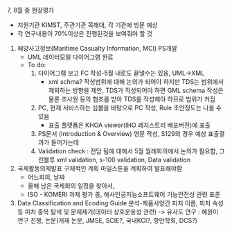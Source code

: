 7, 8월 중 현장평가
- 지원기관 KIMST, 주관기관 목해대, 각 기관에 방문 예상
- 각 연구내용이 70%이상은 진행된것을 보여줘야 할 것
1. 해양사고정보(Maritime Casualty Information, MCI) PS개발
	- UML 데이터모델 다이어그램 완료
	- To do: 
		1. 다이어그램 보고 FC 작성-5월 내로도 끝낼수는 있음, UML->XML
			- xml schma? 작성범위에 대해 논의가 되어야 하지만 TDS는 범위에서 제외하는 방향을 제안, TDS가 작성되어야 하면 GML schema 작성은 물론 조사원 등의 협조를 받아 TDS를 작성해야 하므로 범위가 커짐 
		2. PC, 현재 서비스하는 심볼을 바탕으로 PC 작성, Rule 초안정도는 나올 수 있음
			- 표출 플랫폼은 KHOA viewer(IHO 레지스트리 배포버전)에 표출
		3. PS문서 (Introduction & Overview) 영문 작성, S129의 경우 예상 표출결과가 들어가는데 
		4. Validation check : 전담 팀에 대해서 5월 월례회의에서 논의가 필요함, 그린블루 xml validation, s-100 validation, Data validation
2. 국제활동의제발표 구체적인 계획 마일스톤을 계획하여 발표해야함
	- 어느회의, 날짜
	- 올해 남은 국제회의 일정을 찾아서, 
	- ISO - KOMERI 과제 평가 중, 해사인공지능소프트웨어 기능안전성 관련 표준
1. Data Classification and Ecoding Guide 분석-제품사양간 피처 이름, 피처 속성 등 피처 중복 탐색 및 문제제기(데이터 상호운용성 관련) -> 유사도 연구 : 혜원이 연구 진행, 논문(게재 논문, JMSE, SCIE?, 국내KCI?, 항만학회, DCS?)  